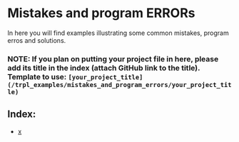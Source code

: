 # Mistakes and program ERRORs
In here you will find examples illustrating some common mistakes, program erros and solutions.
### **NOTE: If you plan on putting your project file in here, please add its title in the index (attach GitHub link to the title). Template to use: ```[your_project_title](/trpl_examples/mistakes_and_program_errors/your_project_title)```**
## Index:
* [x](/mistakes_and_program_errors/projects/x)
